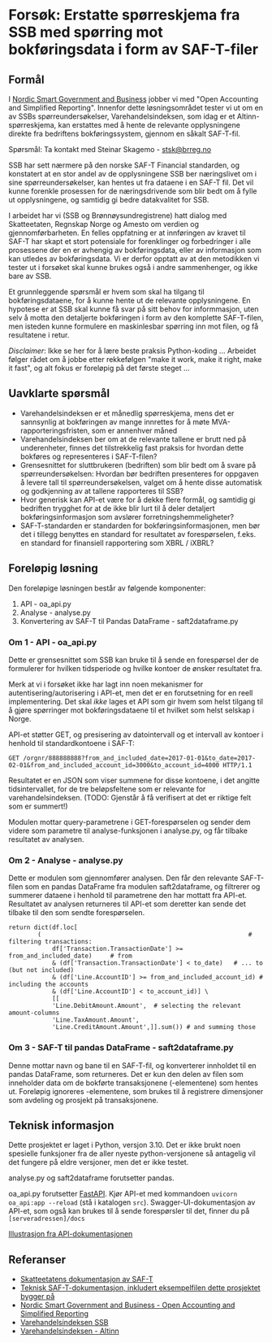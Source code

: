 # Forsøk: Erstatte spørreskjema fra SSB med spørring mot bokføringsdata i form av SAF-T-filer

## Formål
I [Nordic Smart Government and Business](https://nordicsmartgovernment.org) jobber vi med "Open Accounting and Simplified
Reporting". Innenfor dette løsningsområdet tester vi ut om en av SSBs spørreundersøkelser,
Varehandelsindeksen, som idag er et Altinn-spørreskjema, kan erstattes med å hente de relevante opplysningene
direkte fra bedriftens bokføringssystem, gjennom en såkalt SAF-T-fil.

Spørsmål: Ta kontakt med Steinar Skagemo - stsk@brreg.no

SSB har sett nærmere på den norske SAF-T Financial standarden, og konstatert at en stor andel av de opplysningene
SSB ber næringslivet om i sine spørreundersøkelser, kan hentes ut fra dataene i en SAF-T fil. Det vil kunne forenkle
prosessen for de næringsdrivende som blir bedt om å fylle ut opplysningene, og samtidig gi bedre datakvalitet for
SSB.

I arbeidet har vi (SSB og Brønnøysundregistrene) hatt dialog med Skatteetaten, Regnskap Norge og Amesto om verdien og
gjennomførbarheten. En felles oppfatning er at innføringen av kravet til SAF-T har skapt et stort potensiale for
forenklinger og forbedringer i alle prosessene der en er avhengig av bokføringsdata, eller av informasjon som kan
utledes av bokføringsdata. Vi er derfor opptatt av at den metodikken vi tester ut i forsøket skal kunne brukes
også i andre sammenhenger, og ikke bare av SSB.

Et grunnleggende spørsmål er hvem som skal ha tilgang til bokføringsdataene, for å kunne hente ut de relevante
opplysningene. En hypotese er at SSB skal kunne få svar på sitt behov for informmasjon, uten selv å motta den
detaljerte bokføringen i form av den komplette SAF-T-filen, men isteden kunne formulere en maskinlesbar spørring
inn mot filen, og få resultatene i retur.

*Disclaimer*: Ikke se her for å lære beste praksis Python-koding ... Arbeidet følger rådet om å jobbe etter rekkefølgen
"make it work, make it right, make it fast", og alt fokus er foreløpig på det første steget ...

## Uavklarte spørsmål
- Varehandelsindeksen er et månedlig spørreskjema, mens det er sannsynlig at bokføringen av mange innrettes for å møte
MVA-rapporteringsfristen, som er annenhver måned
- Varehandelsindeksen ber om at de relevante tallene er brutt ned på underenheter, finnes det tilstrekkelig fast
praksis for hvordan dette bokføres og representeres i SAF-T-filen?
- Grensesnittet for sluttbrukeren (bedriften) som blir bedt om å svare på spørreundersøkelsen: Hvordan bør bedriften
presenteres for oppgaven å levere tall til spørreundersøkelsen, valget om å hente disse automatisk og godkjenning
av at tallene rapporteres til SSB?
- Hvor generisk kan API-et være for å dekke flere formål, og samtidig gi bedriften trygghet for at de ikke blir lurt
til å deler detaljert bokføringsinformasjon som avslører forretningshemmeligheter?
- SAF-T-standarden er standarden for bokføringsinformasjonen, men bør det i tillegg benyttes en standard for resultatet
av forespørselen, f.eks. en standard for finansiell rapportering som XBRL / iXBRL?

## Foreløpig løsning
Den foreløpige løsningen består av følgende komponenter:

1) API - oa_api.py
2) Analyse - analyse.py
3) Konvertering av SAF-T til Pandas DataFrame - saft2dataframe.py

### Om 1 - API - oa_api.py
Dette er grensesnittet som SSB kan bruke til å sende en forespørsel der de formulerer for hvilken tidsperiode 
og hvilke kontoer de ønsker resultatet fra. 

Merk at vi i forsøket ikke har lagt inn noen mekanismer for autentisering/autorisering i API-et, men det er en
forutsetning for en reell implementering. Det skal *ikke* lages et API som gir hvem som helst tilgang til å gjøre
spørringer mot bokføringsdataene til et hvilket som helst selskap i Norge.


API-et støtter GET, og presisering av datointervall og et intervall av kontoer i henhold til standardkontoene i SAF-T:

```
GET /orgnr/888888888?from_and_included_date=2017-01-01&to_date=2017-02-01&from_and_included_account_id=3000&to_account_id=4000 HTTP/1.1
```

Resultatet er en JSON som viser summene for disse kontoene, i det angitte tidsintervallet, for de tre beløpsfeltene
som er relevante for varehandelsindeksen. (TODO: Gjenstår å få verifisert at det er riktige felt som er summert!)

Modulen mottar query-parametrene i GET-forespørselen og sender dem videre
som parametre til analyse-funksjonen i analyse.py, og får tilbake resultatet av analysen.



### Om 2 - Analyse - analyse.py
Dette er modulen som gjennomfører analysen. Den får den relevante SAF-T-filen som en pandas DataFrame fra modulen
saft2dataframe, og filtrerer og summerer dataene i henhold til parametrene den har mottatt fra API-et. Resultatet
av analysen returneres til API-et som deretter kan sende det tilbake til den som sendte forespørselen.

```
return dict(df.loc[
        (                                                         # filtering transactions:
            df['Transaction.TransactionDate'] >= from_and_included_date)     # from 
            & (df['Transaction.TransactionDate'] < to_date)   # ... to (but not included) 
            & (df['Line.AccountID'] >= from_and_included_account_id) # including the accounts
            & (df['Line.AccountID'] < to_account_id)] \
            [[  
            'Line.DebitAmount.Amount',  # selecting the relevant amount-columns
            'Line.TaxAmount.Amount',
            'Line.CreditAmount.Amount',]].sum()) # and summing those
```

### Om 3 - SAF-T til pandas DataFrame - saft2dataframe.py
Denne mottar navn og bane til en SAF-T-fil, og konverterer innholdet til en pandas DataFrame, som returneres.
Det er kun den delen av filen som inneholder data om de bokførte transaksjonene (<Transaction>-elementene) som 
hentes ut. Foreløpig ignoreres <Analysis>-elementene, som brukes til å registrere dimensjoner som avdeling og 
prosjekt på transaksjonene.

## Teknisk informasjon
Dette prosjektet er laget i Python, versjon 3.10. Det er ikke brukt noen spesielle funksjoner fra de aller nyeste
python-versjonene så antagelig vil det fungere på eldre versjoner, men det er ikke testet.

analyse.py og saft2dataframe forutsetter pandas.

oa_api.py forutsetter [FastAPI](https://fastapi.tiangolo.com). Kjør API-et med kommandoen ```uvicorn oa_api:app --reload``` (stå i katalogen ```src```). Swagger-UI-dokumentasjon av API-et, som også kan brukes til å sende forespørsler til det, finner du på ```[serveradressen]/docs```

[Illustrasjon fra API-dokumentasjonen](SwaggerUI-example.png)

## Referanser
- [Skatteetatens dokumentasjon av SAF-T](https://www.skatteetaten.no/globalassets/bedrift-og-organisasjon/starte-og-drive/rutiner-regnskap-og-kassasystem/saf-t-regnskap/oppdateringer/norwegian-saf-t-financial-data---documentation.pdf)
- [Teknisk SAF-T-dokumentasjon, inkludert eksempelfilen dette prosjektet bygger på](https://github.com/Skatteetaten/saf-t)
- [Nordic Smart Government and Business - Open Accounting and Simplified Reporting](https://nordicsmartgovernment.org/open-accounting)
- [Varehandelsindeksen SSB](https://www.ssb.no/varehandel-og-tjenesteyting/varehandel/statistikk/varehandelsindeksen)
- [Varehandelsindeksen - Altinn](https://www.altinn.no/skjemaoversikt/statistisk-sentralbyra/manedlig-omsetning-for-detaljhandel/)
